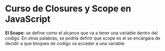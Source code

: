 # Curso de Closures y Scope en JavaScript

**El Scope:** se define como el alcance que va a tener una variable dentro del codigo. En otras palabras, se podria definir que scope es el se encargara de decidir a que bloques de codigo va acceder a una variable.